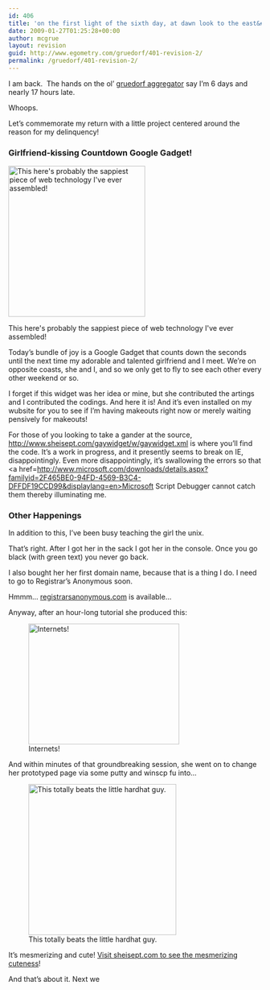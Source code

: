 ```yaml
---
id: 406
title: 'on the first light of the sixth day, at dawn look to the east&#8230;'
date: 2009-01-27T01:25:28+00:00
author: mcgrue
layout: revision
guid: http://www.egometry.com/gruedorf/401-revision-2/
permalink: /gruedorf/401-revision-2/
---
```

I am back.  The hands on the ol&#8217; <a href=http://www.johnweng.com/gruedorf/>gruedorf aggregator</a> say I&#8217;m 6 days and nearly 17 hours late.

Whoops.

Let&#8217;s commemorate my return with a little project centered around the reason for my delinquency!

### Girlfriend-kissing Countdown Google Gadget!<figure id="attachment_402" style="width: 272px" class="wp-caption alignright">

[<img src="http://www.egometry.com/i/2009/01/2008-11-29_gaaaaaaaaay-272x300.png" alt="This here&#039;s probably the sappiest piece of web technology I&#039;ve ever assembled!" title="2008-11-29_gaaaaaaaaay" width="272" height="300" class="size-medium wp-image-402" />](http://www.egometry.com/i/2009/01/2008-11-29_gaaaaaaaaay.png)<figcaption class="wp-caption-text">This here's probably the sappiest piece of web technology I've ever assembled!</figcaption></figure> 

Today&#8217;s bundle of joy is a Google Gadget that counts down the seconds until the next time my adorable and talented girlfriend and I meet. We&#8217;re on opposite coasts, she and I, and so we only get to fly to see each other every other weekend or so. 

I forget if this widget was her idea or mine, but she contributed the artings and I contributed the codings. And here it is! And it&#8217;s even installed on my wubsite for you to see if I&#8217;m having makeouts right now or merely waiting pensively for makeouts!

For those of you looking to take a gander at the source, <a href=http://www.sheisept.com/gaywidget/w/gaywidget.xml>http://www.sheisept.com/gaywidget/w/gaywidget.xml</a> is where you&#8217;ll find the code. It&#8217;s a work in progress, and it presently seems to break on IE, disappointingly. Even more disappointingly, it&#8217;s swallowing the errors so that <a href=http://www.microsoft.com/downloads/details.aspx?familyid=2F465BE0-94FD-4569-B3C4-DFFDF19CCD99&displaylang=en>Microsoft Script Debugger</a> cannot catch them thereby illuminating me.

### Other Happenings

In addition to this, I&#8217;ve been busy teaching the girl the unix. 

That&#8217;s right. After I got her in the sack I got her in the console. Once you go black (with green text) you never go back.

I also bought her her first domain name, because that is a thing I do. I need to go to Registrar&#8217;s Anonymous soon. 

Hmmm&#8230; <a href=registrarsanonymous>registrarsanonymous.com</a> is available&#8230;

Anyway, after an hour-long tutorial she produced this: <figure id="attachment_404" style="width: 300px" class="wp-caption alignright">[<img src="http://www.egometry.com/i/2009/01/gruedorf-2009-01-25_0___hol-300x240.png" alt="Internets!" title="gruedorf-2009-01-25_0___hol" width="300" height="240" class="size-medium wp-image-404" />](http://www.egometry.com/i/2009/01/gruedorf-2009-01-25_0___hol.png)<figcaption class="wp-caption-text">Internets!</figcaption></figure>

And within minutes of that groundbreaking session, she went on to change her prototyped page via some putty and winscp fu into&#8230; <figure id="attachment_405" style="width: 294px" class="wp-caption alignleft">[<img src="http://www.egometry.com/i/2009/01/gruedorf-2009-01-25_2___aww-294x300.png" alt="This totally beats the little hardhat guy." title="gruedorf-2009-01-25_2___aww" width="294" height="300" class="size-medium wp-image-405" />](http://www.egometry.com/i/2009/01/gruedorf-2009-01-25_2___aww.png)<figcaption class="wp-caption-text">This totally beats the little hardhat guy.</figcaption></figure>

It&#8217;s mesmerizing and cute! <a href=http://sheisept.com>Visit sheisept.com to see the mesmerizing cuteness</a>!

And that&#8217;s about it. Next we